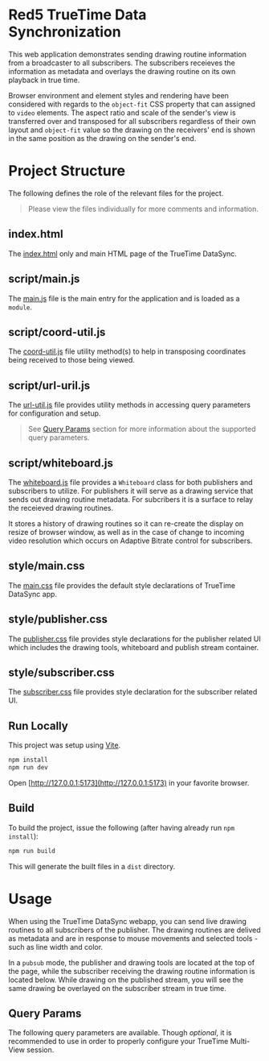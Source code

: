 # Red5 TrueTime Data Synchronization

This web application demonstrates sending drawing routine information from a broadcaster to all subscribers. The subscribers receieves the information as metadata and overlays the drawing routine on its own playback in true time.

Browser environment and element styles and rendering have been considered with regards to the `object-fit` CSS property that can assigned to `video` elements. The aspect ratio and scale of the sender's view is transferred over and transposed for all subscribers regardless of their own layout and `object-fit` value so the drawing on the receivers' end is shown in the same position as the drawing on the sender's end.

# Project Structure

The following defines the role of the relevant files for the project.

> Please view the files individually for more comments and information.

## index.html

The [index.html](index.html) only and main HTML page of the TrueTime DataSync.

## script/main.js

The [main.js](script/main.js) file is the main entry for the application and is loaded as a `module`.

## script/coord-util.js

The [coord-util.js](script/coord-util.js) file utility method(s) to help in transposing coordinates being received to those being viewed.

## script/url-uril.js

The [url-util.js](script/url-util.js) file provides utility methods in accessing query parameters for configuration and setup.

> See [Query Params](#query-params) section for more information about the supported query parameters.

## script/whiteboard.js

The [whiteboard.js](script/whiteboard.js) file provides a `Whiteboard` class for both publishers and subscribers to utilize. For publishers it will serve as a drawing service that sends out drawing routine metadata. For subcribers it is a surface to relay the receieved drawing routines.

It stores a history of drawing routines so it can re-create the display on resize of browser window, as well as in the case of change to incoming video resolution which occurs on Adaptive Bitrate control for subscribers.

## style/main.css

The [main.css](css/main.css) file provides the default style declarations of TrueTime DataSync app.

## style/publisher.css

The [publisher.css](css/publisher.css) file provides style declarations for the publisher related UI which includes the drawing tools, whiteboard and publish stream container.

## style/subscriber.css

The [subscriber.css](css/subscriber.css) file provides style declaration for the subscriber related UI.

## Run Locally

This project was setup using [Vite](https://vitejs.dev/).

```sh
npm install
npm run dev
```

Open [http://127.0.0.1:5173](http://127.0.0.1:5173) in your favorite browser.

## Build

To build the project, issue the following (after having already run `npm install`):

```sh
npm run build
```

This will generate the built files in a `dist` directory.

# Usage

When using the TrueTime DataSync webapp, you can send live drawing routines to all subscribers of the publisher. The drawing routines are delived as metadata and are in response to mouse movements and selected tools - such as line width and color.

In a `pubsub` mode, the publisher and drawing tools are located at the top of the page, while the subscriber receiving the drawing routine information is located below. While drawing on the published stream, you will see the same drawing be overlayed on the subscriber stream in true time.

## Query Params

The following query parameters are available. Though _optional_, it is recommended to use in order to properly configure your TrueTime Multi-View session.
